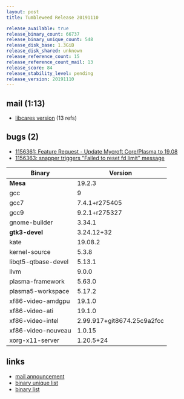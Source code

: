 ```yaml
---
layout: post
title: Tumbleweed Release 20191110

release_available: true
release_binary_count: 66737
release_binary_unique_count: 548
release_disk_base: 1.3GiB
release_disk_shared: unknown
release_reference_count: 15
release_reference_count_mail: 13
release_score: 84
release_stability_level: pending
release_version: 20191110
---
```


## mail (1:13)

- [libcares version](https://lists.opensuse.org/opensuse-factory/2019-11/msg00186.html) (13 refs)

## bugs (2)

<!--more-->

- [1156361: Feature Request - Update Mycroft Core/Plasma to 19.08](https://bugzilla.opensuse.org/show_bug.cgi?id=1156361)
- [1156363: snapper triggers "Failed to reset fd limit" message](https://bugzilla.opensuse.org/show_bug.cgi?id=1156363)

Binary | Version
--- | ---
**Mesa** | 19.2.3
gcc | 9
gcc7 | 7.4.1+r275405
gcc9 | 9.2.1+r275327
gnome-builder | 3.34.1
**gtk3-devel** | 3.24.12+32
kate | 19.08.2
kernel-source | 5.3.8
libqt5-qtbase-devel | 5.13.1
llvm | 9.0.0
plasma-framework | 5.63.0
plasma5-workspace | 5.17.2
xf86-video-amdgpu | 19.1.0
xf86-video-ati | 19.1.0
xf86-video-intel | 2.99.917+git8674.25c9a2fcc
xf86-video-nouveau | 1.0.15
xorg-x11-server | 1.20.5+24

## links

- [mail announcement](https://lists.opensuse.org/opensuse-factory/2019-11/msg00185.html)
- [binary unique list](http://download.opensuse.org/history/20191110/rpm.unique.list)
- [binary list](http://download.opensuse.org/history/20191110/rpm.list)
